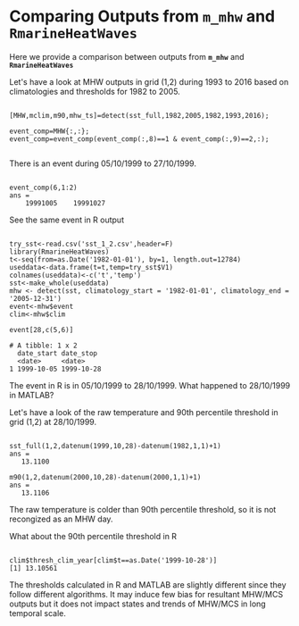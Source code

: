 Comparing Outputs from **`m_mhw`** and **`RmarineHeatWaves`**
==================================================================

Here we provide a comparison between outputs from **`m_mhw`** and **`RmarineHeatWaves`**

Let's have a look at MHW outputs in grid (1,2) during 1993 to 2016 based on climatologies and thresholds for 1982 to 2005.

```

[MHW,mclim,m90,mhw_ts]=detect(sst_full,1982,2005,1982,1993,2016);

event_comp=MHW{:,:};
event_comp=event_comp(event_comp(:,8)==1 & event_comp(:,9)==2,:);


```

There is an event during 05/10/1999 to 27/10/1999.

```

event_comp(6,1:2)
ans =
    19991005    19991027

```

See the same event in R output

```

try_sst<-read.csv('sst_1_2.csv',header=F)
library(RmarineHeatWaves)
t<-seq(from=as.Date('1982-01-01'), by=1, length.out=12784) 
useddata<-data.frame(t=t,temp=try_sst$V1)
colnames(useddata)<-c('t','temp')
sst<-make_whole(useddata)
mhw <- detect(sst, climatology_start = '1982-01-01', climatology_end = '2005-12-31')
event<-mhw$event
clim<-mhw$clim

event[28,c(5,6)]

# A tibble: 1 x 2
  date_start date_stop 
  <date>     <date>    
1 1999-10-05 1999-10-28

```

The event in R is in 05/10/1999 to 28/10/1999. What happened to 28/10/1999 in MATLAB?

Let's have a look of the raw temperature and 90th percentile threshold in grid (1,2) at 28/10/1999.

```

sst_full(1,2,datenum(1999,10,28)-datenum(1982,1,1)+1)
ans =
   13.1100

m90(1,2,datenum(2000,10,28)-datenum(2000,1,1)+1)
ans =
   13.1106

```

The raw temperature is colder than 90th percentile threshold, so it is not recongized as an MHW day.

What about the 90th percentile threshold in R

```

clim$thresh_clim_year[clim$t==as.Date('1999-10-28')]
[1] 13.10561

```

The thresholds calculated in R and MATLAB are slightly different since they follow different algorithms. It may induce few bias for resultant MHW/MCS outputs but it does not impact states and trends of MHW/MCS in long temporal scale.
